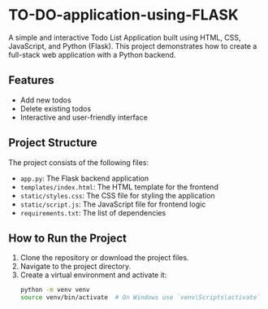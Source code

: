# TO-DO-application-using-FLASK

A simple and interactive Todo List Application built using HTML, CSS, JavaScript, and Python (Flask). This project demonstrates how to create a full-stack web application with a Python backend.

## Features

- Add new todos
- Delete existing todos
- Interactive and user-friendly interface

## Project Structure

The project consists of the following files:

- `app.py`: The Flask backend application
- `templates/index.html`: The HTML template for the frontend
- `static/styles.css`: The CSS file for styling the application
- `static/script.js`: The JavaScript file for frontend logic
- `requirements.txt`: The list of dependencies

## How to Run the Project

1. Clone the repository or download the project files.
2. Navigate to the project directory.
3. Create a virtual environment and activate it:
   ```sh
   python -m venv venv
   source venv/bin/activate  # On Windows use `venv\Scripts\activate`
